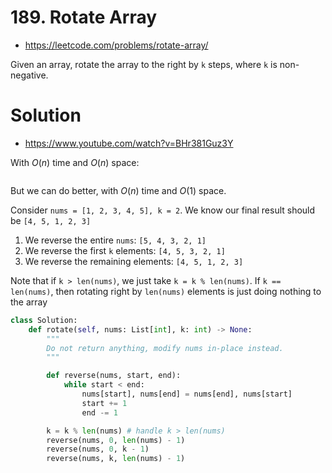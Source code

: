 # 189. Rotate Array

-   https://leetcode.com/problems/rotate-array/

Given an array, rotate the array to the right by `k` steps, where `k` is non-negative.

# Solution

-   https://www.youtube.com/watch?v=BHr381Guz3Y

With $O(n)$ time and $O(n)$ space:

```python

```

But we can do better, with $O(n)$ time and $O(1)$ space.

Consider `nums = [1, 2, 3, 4, 5], k = 2`. We know our final result should be `[4, 5, 1, 2, 3]`

1. We reverse the entire `nums`: `[5, 4, 3, 2, 1]`
2. We reverse the first `k` elements: `[4, 5, 3, 2, 1]`
3. We reverse the remaining elements: `[4, 5, 1, 2, 3]`

Note that if `k > len(nums)`, we just take `k = k % len(nums)`. If `k == len(nums)`, then rotating right by `len(nums)` elements is just doing nothing to the array

```python
class Solution:
    def rotate(self, nums: List[int], k: int) -> None:
        """
        Do not return anything, modify nums in-place instead.
        """

        def reverse(nums, start, end):
            while start < end:
                nums[start], nums[end] = nums[end], nums[start]
                start += 1
                end -= 1

        k = k % len(nums) # handle k > len(nums)
        reverse(nums, 0, len(nums) - 1)
        reverse(nums, 0, k - 1)
        reverse(nums, k, len(nums) - 1)
```
